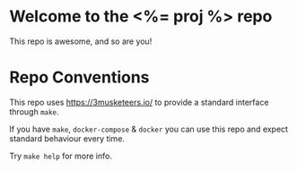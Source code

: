 # Welcome to the <%= proj %> repo

This repo is awesome, and so are you!

# Repo Conventions

This repo uses https://3musketeers.io/ to provide a standard interface through `make`.

If you have `make`, `docker-compose` & `docker` you can use this repo and expect standard behaviour every time.

Try `make help` for more info.